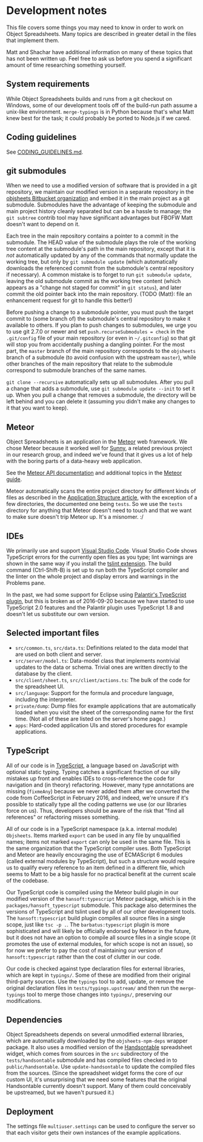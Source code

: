 # Development notes

This file covers some things you may need to know in order to work on Object Spreadsheets.  Many topics are described in greater detail in the files that implement them.

Matt and Shachar have additional information on many of these topics that has not been written up.  Feel free to ask us before you spend a significant amount of time researching something yourself.

## System requirements

While Object Spreadsheets builds and runs from a git checkout on Windows, some of our development tools off of the build-run path assume a unix-like environment.  `merge-typings` is in Python because that's what Matt knew best for the task; it could probably be ported to Node.js if we cared.

## Coding guidelines

See [CODING_GUIDELINES.md](CODING_GUIDELINES.md).

## git submodules

When we need to use a modified version of software that is provided in a git repository, we maintain our modified version in a separate repository in the [objsheets Bitbucket organization](https://bitbucket.org/objsheets/) and embed it in the main project as a git submodule.  Submodules have the advantage of keeping the submodule and main project history cleanly separated but can be a hassle to manage; the `git subtree` contrib tool may have significant advantages but FBOFW Matt doesn't want to depend on it.

Each tree in the main repository contains a pointer to a commit in the submodule.  The HEAD value of the submodule plays the role of the working tree content at the submodule's path in the main repository, except that it is _not_ automatically updated by any of the commands that normally update the working tree, but only by `git submodule update` (which automatically downloads the referenced commit from the submodule's central repository if necessary).  A common mistake is to forget to run `git submodule update`, leaving the old submodule commit as the working tree content (which appears as a "change not staged for commit" in `git status`), and later commit the old pointer back into the main repository.  (TODO (Matt): file an enhancement request for git to handle this better!)

Before pushing a change to a submodule pointer, you must push the target commit to (some branch of) the submodule's central repository to make it available to others.  If you plan to push changes to submodules, we urge you to use git 2.7.0 or newer and set `push.recurseSubmodules = check` in the `.git/config` file of your main repository (or even in `~/.gitconfig`) so that git will stop you from accidentally pushing a dangling pointer.  For the most part, the `master` branch of the main repository corresponds to the `objsheets` branch of a submodule (to avoid confusion with the upstream `master`), while other branches of the main repository that relate to the submodule correspond to submodule branches of the same names.

`git clone --recursive` automatically sets up all submodules.  After you pull a change that adds a submodule, use `git submodule update --init` to set it up.  When you pull a change that removes a submodule, the directory will be left behind and you can delete it (assuming you didn't make any changes to it that you want to keep).

## Meteor

Object Spreadsheets is an application in the [Meteor](https://www.meteor.com/) web framework.  We chose Meteor because it worked well for [Sunny](https://github.com/aleksandarmilicevic/sunny.js), a related previous project in our research group, and indeed we've found that it gives us a lot of help with the boring parts of a data-heavy web application.

See the [Meteor API documentation](https://docs.meteor.com/) and additional topics in the [Meteor guide](https://guide.meteor.com/).

Meteor automatically scans the entire project directory for different kinds of files as described in the [Application Structure article](https://guide.meteor.com/structure.html#special-directories), with the exception of a few directories, the documented one being `tests`.  So we use the `tests` directory for anything that Meteor doesn't need to touch and that we want to make sure doesn't trip Meteor up.  It's a misnomer. :/

## IDEs

We primarily use and support [Visual Studio Code](https://code.visualstudio.com/).  Visual Studio Code shows TypeScript errors for the currently open files as you type; lint warnings are shown in the same way if you install the [tslint extension](https://marketplace.visualstudio.com/items?itemName=eg2.tslint).  The build command (Ctrl-Shift-B) is set up to run both the TypeScript compiler and the linter on the whole project and display errors and warnings in the Problems pane.

In the past, we had some support for Eclipse using [Palantir's TypeScript plugin](https://github.com/palantir/eclipse-typescript), but this is broken as of 2016-09-20 because we have started to use TypeScript 2.0 features and the Palantir plugin uses TypeScript 1.8 and doesn't let us substitute our own version.

## Selected important files

* `src/common.ts`, `src/data.ts`: Definitions related to the data model that are used on both client and server.
* `src/server/model.ts`: Data-model class that implements nontrivial updates to the data or schema.  Trivial ones are written directly to the database by the client.
* `src/client/sheet.ts`, `src/client/actions.ts`: The bulk of the code for the spreadsheet UI.
* `src/language`: Support for the formula and procedure language, including the interpreter.
* `private/dump`: Dump files for example applications that are automatically loaded when you visit the sheet of the corresponding name for the first time.  (Not all of these are listed on the server's home page.)
* `apps`: Hard-coded application UIs and stored procedures for example applications.

## TypeScript

All of our code is in [TypeScript](http://www.typescriptlang.org/), a language based on JavaScript with optional static typing.  Typing catches a significant fraction of our silly mistakes up front and enables IDEs to cross-reference the code for navigation and (in theory) refactoring.  However, many type annotations are missing (`fixmeAny`) because we never added them after we converted the code from CoffeeScript in February 2016, and indeed, we're unsure if it's possible to statically type all the coding patterns we use (or our libraries force on us).  Thus, developers should be aware of the risk that "find all references" or refactoring misses something.

All of our code is in a TypeScript namespace (a.k.a. internal module) `Objsheets`.  Items marked `export` can be used in any file by unqualified names; items not marked `export` can only be used in the same file.  This is the same organization that the TypeScript compiler uses.  Both TypeScript and Meteor are heavily encouraging the use of ECMAScript 6 modules (called external modules by TypeScript), but such a structure would require us to qualify every reference to an item defined in a different file, which seems to Matt to be a big hassle for no practical benefit at the current scale of the codebase.

Our TypeScript code is compiled using the Meteor build plugin in our modified version of the `hansoft:typescript` Meteor package, which is in the `packages/hansoft_typescript` submodule.  This package also determines the versions of TypeScript and tslint used by all of our other development tools.  The `hansoft:typescript` build plugin compiles all source files in a single scope, just like `tsc -p .`.  The `barbatus:typescript` plugin is more sophisticated and will likely be officially endorsed by Meteor in the future, but it does not have an option to compile all source files in a single scope (it promotes the use of external modules, for which scope is not an issue), so for now we prefer to pay the cost of maintaining our version of `hansoft:typescript` rather than the cost of clutter in our code.

Our code is checked against type declaration files for external libraries, which are kept in `typings/`.  Some of these are modified from their original third-party sources.  Use the `typings` tool to add, update, or remove the original declaration files in `tests/typings.upstream/` and then run the `merge-typings` tool to merge those changes into `typings/`, preserving our modifications.

## Dependencies

Object Spreadsheets depends on several unmodified external libraries, which are automatically downloaded by the `objsheets-npm-deps` wrapper package.  It also uses a modified version of the [Handsontable](https://github.com/handsontable/handsontable) spreadsheet widget, which comes from sources in the `src` subdirectory of the `tests/handsontable` submodule and has compiled files checked in to `public/handsontable`.  Use `update-handsontable` to update the compiled files from the sources.  (Since the spreadsheet widget forms the core of our custom UI, it's unsurprising that we need some features that the original Handsontable currently doesn't support.  Many of them could conceivably be upstreamed, but we haven't pursued it.)

## Deployment

The settings file `multiuser.settings` can be used to configure the server so that each visitor gets their own instances of the example applications.
